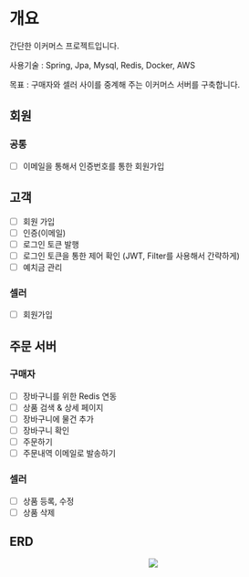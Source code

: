# 개요
간단한 이커머스 프로젝트입니다.

사용기술 : Spring, Jpa, Mysql, Redis, Docker, AWS

목표 : 구매자와 셀러 사이를 중계해 주는 이커머스 서버를 구축합니다.

## 회원
### 공통
- [ ] 이메일을 통해서 인증번호를 통한 회원가입

## 고객
- [ ] 회원 가입
- [ ] 인증(이메일)
- [ ] 로그인 토큰 발행
- [ ] 로그인 토큰을 통한 제어 확인 (JWT, Filter를 사용해서 간략하게)
- [ ] 예치금 관리

### 셀러
- [ ] 회원가입

## 주문 서버

### 구매자
- [ ] 장바구니를 위한 Redis 연동
- [ ] 상품 검색 & 상세 페이지
- [ ] 장바구니에 물건 추가
- [ ] 장바구니 확인
- [ ] 주문하기
- [ ] 주문내역 이메일로 발송하기

### 셀러
- [ ] 상품 등록, 수정
- [ ] 상품 삭제

## ERD
<p align="center">
  <img src="https://github.com/seunghwan8899/E-Commerce-Project/assets/130161496/7fa27bcb-5f5e-4c82-bb6a-0b2c4eb3f8db">
</p>
